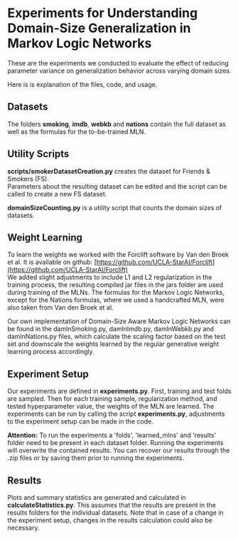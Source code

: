 # Experiments for Understanding Domain-Size Generalization in Markov Logic Networks

These are the experiments we conducted to evaluate the effect of reducing parameter variance on generalization behavior across varying domain sizes.

Here is is explanation of the files, code, and usage.

## Datasets

The folders **smoking**, **imdb**, **webkb** and **nations** contain the full dataset as well as the formulas for the to-be-trained MLN.

## Utility Scripts

**scripts/smokerDatasetCreation.py** creates the dataset for Friends & Smokers (FS).  
Parameters about the resulting dataset can be edited and the script can be called to create a new FS dataset.

**domainSizeCounting.py** is a utility script that counts the domain sizes of datasets.

## Weight Learning

To learn the weights we worked with the Forclift software by Van den Broek et al. It is available on github: [https://github.com/UCLA-StarAI/Forclift](https://github.com/UCLA-StarAI/Forclift)    
We added slight adjustments to include L1 and L2 regularization in the training process, the resulting compiled jar files in the jars folder are used during training of the MLNs.
The formulas for the Markov Logic Networks, except for the Nations formulas, where we used a handcrafted MLN, were also taken from Van den Broek et al.

Our own implementation of Domain-Size Aware Markov Logic Networks can be found in the damlnSmoking.py, damlnImdb.py, damlnWebkb.py and damlnNations.py files, which calculate the scaling factor based on the test set and downscale the weights learned by the regular generative weight learning process accordingly. 

## Experiment Setup

Our experiments are defined in **experiments.py**. First, training and test folds are sampled. Then for each training sample, regularization method, and tested hyperparameter value, the weights of the MLN are learned. The experiments can be run by calling the script **experiments.py**, adjustments to the experiment setup can be made in the code.

**Attention:** To run the experiments a 'folds', 'learned_mlns' and 'results' folder need to be present in each dataset folder. Running the experiments will overwrite the contained results. You can recover our results through the .zip files or by saving them prior to running the experiments.

## Results

Plots and summary statistics are generated and calculated in **calculateStatistics.py**. This assumes that the results are present in the results folders for the individual datasets. Note that in case of a change in the experiment setup, changes in the results calculation could also be necessary.